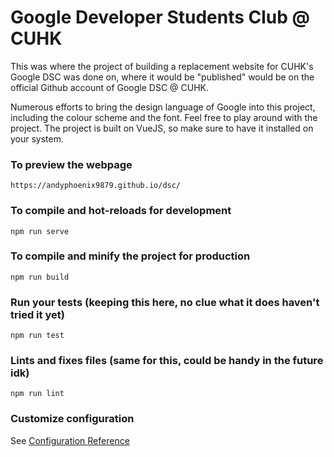 # Google Developer Students Club @ CUHK 
This was where the project of building a replacement website for CUHK's Google DSC was done on, where it would be "published" would be on the official Github account of Google DSC @ CUHK. 

Numerous efforts to bring the design language of Google into this project, including the colour scheme and the font. Feel free to play around with the project. The project is built on VueJS, so make sure to have it installed on your system.

### To preview the webpage
```
https://andyphoenix9879.github.io/dsc/
```

### To compile and hot-reloads for development
```
npm run serve
```

### To compile and minify the project for production
```
npm run build
```

### Run your tests (keeping this here, no clue what it does haven't tried it yet)
```
npm run test
```

### Lints and fixes files (same for this, could be handy in the future idk)
```
npm run lint
```

### Customize configuration
See [Configuration Reference](https://cli.vuejs.org/config/)
